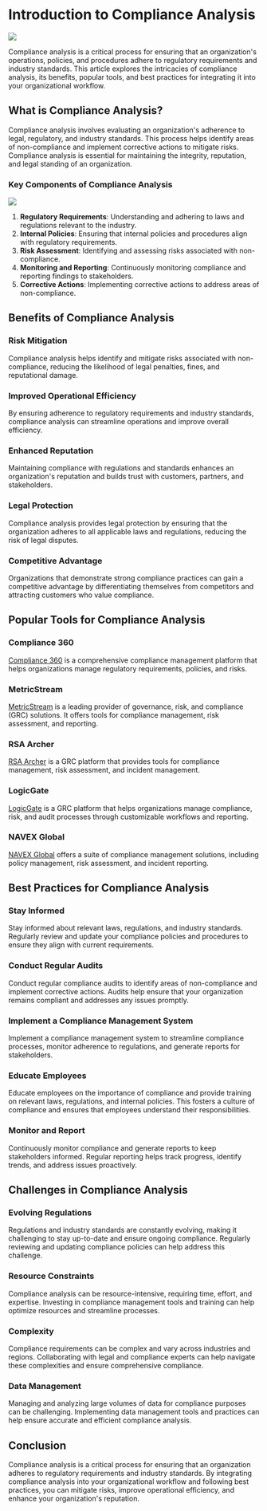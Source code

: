 # Introduction to Compliance Analysis

![](image/co.png)

Compliance analysis is a critical process for ensuring that an organization's operations, policies, and procedures adhere to regulatory requirements and industry standards. This article explores the intricacies of compliance analysis, its benefits, popular tools, and best practices for integrating it into your organizational workflow.

## What is Compliance Analysis?

Compliance analysis involves evaluating an organization's adherence to legal, regulatory, and industry standards. This process helps identify areas of non-compliance and implement corrective actions to mitigate risks. Compliance analysis is essential for maintaining the integrity, reputation, and legal standing of an organization.

### Key Components of Compliance Analysis

![](image/ScalingGRC800x400-1.jpg)

1. **Regulatory Requirements**: Understanding and adhering to laws and regulations relevant to the industry.
2. **Internal Policies**: Ensuring that internal policies and procedures align with regulatory requirements.
3. **Risk Assessment**: Identifying and assessing risks associated with non-compliance.
4. **Monitoring and Reporting**: Continuously monitoring compliance and reporting findings to stakeholders.
5. **Corrective Actions**: Implementing corrective actions to address areas of non-compliance.

## Benefits of Compliance Analysis

### Risk Mitigation

Compliance analysis helps identify and mitigate risks associated with non-compliance, reducing the likelihood of legal penalties, fines, and reputational damage.

### Improved Operational Efficiency

By ensuring adherence to regulatory requirements and industry standards, compliance analysis can streamline operations and improve overall efficiency.

### Enhanced Reputation

Maintaining compliance with regulations and standards enhances an organization's reputation and builds trust with customers, partners, and stakeholders.

### Legal Protection

Compliance analysis provides legal protection by ensuring that the organization adheres to all applicable laws and regulations, reducing the risk of legal disputes.

### Competitive Advantage

Organizations that demonstrate strong compliance practices can gain a competitive advantage by differentiating themselves from competitors and attracting customers who value compliance.

## Popular Tools for Compliance Analysis

### Compliance 360

[Compliance 360](https://www.sai360.com/) is a comprehensive compliance management platform that helps organizations manage regulatory requirements, policies, and risks.

### MetricStream

[MetricStream](https://www.metricstream.com/) is a leading provider of governance, risk, and compliance (GRC) solutions. It offers tools for compliance management, risk assessment, and reporting.

### RSA Archer

[RSA Archer](https://www.rsa.com/en-us/products/integrated-risk-management/archer-suite) is a GRC platform that provides tools for compliance management, risk assessment, and incident management.

### LogicGate

[LogicGate](https://www.logicgate.com/) is a GRC platform that helps organizations manage compliance, risk, and audit processes through customizable workflows and reporting.

### NAVEX Global

[NAVEX Global](https://www.navexglobal.com/) offers a suite of compliance management solutions, including policy management, risk assessment, and incident reporting.

## Best Practices for Compliance Analysis

### Stay Informed

Stay informed about relevant laws, regulations, and industry standards. Regularly review and update your compliance policies and procedures to ensure they align with current requirements.

### Conduct Regular Audits

Conduct regular compliance audits to identify areas of non-compliance and implement corrective actions. Audits help ensure that your organization remains compliant and addresses any issues promptly.

### Implement a Compliance Management System

Implement a compliance management system to streamline compliance processes, monitor adherence to regulations, and generate reports for stakeholders.

### Educate Employees

Educate employees on the importance of compliance and provide training on relevant laws, regulations, and internal policies. This fosters a culture of compliance and ensures that employees understand their responsibilities.

### Monitor and Report

Continuously monitor compliance and generate reports to keep stakeholders informed. Regular reporting helps track progress, identify trends, and address issues proactively.

## Challenges in Compliance Analysis

### Evolving Regulations

Regulations and industry standards are constantly evolving, making it challenging to stay up-to-date and ensure ongoing compliance. Regularly reviewing and updating compliance policies can help address this challenge.

### Resource Constraints

Compliance analysis can be resource-intensive, requiring time, effort, and expertise. Investing in compliance management tools and training can help optimize resources and streamline processes.

### Complexity

Compliance requirements can be complex and vary across industries and regions. Collaborating with legal and compliance experts can help navigate these complexities and ensure comprehensive compliance.

### Data Management

Managing and analyzing large volumes of data for compliance purposes can be challenging. Implementing data management tools and practices can help ensure accurate and efficient compliance analysis.

## Conclusion

Compliance analysis is a critical process for ensuring that an organization adheres to regulatory requirements and industry standards. By integrating compliance analysis into your organizational workflow and following best practices, you can mitigate risks, improve operational efficiency, and enhance your organization's reputation.
